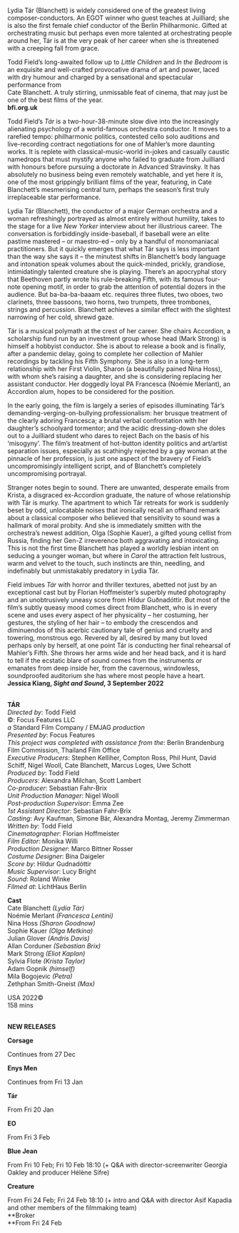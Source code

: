 

Lydia Tár (Blanchett) is widely considered one of the greatest living composer-conductors. An EGOT winner who guest teaches at Juilliard; she is also the first female chief conductor of the Berlin Philharmonic. Gifted at orchestrating music but perhaps even more talented at orchestrating people around her, Tár is at the very peak of her career when she is threatened with a creeping fall from grace.

Todd Field’s long-awaited follow up to _Little Children_ and _In the Bedroom_ is an exquisite and well-crafted provocative drama of art and power, laced with dry humour and charged by a sensational and spectacular performance from  
Cate Blanchett. A truly stirring, unmissable feat of cinema, that may just be one of the best films of the year.  
**bfi.org.uk**

Todd Field’s _Tár_ is a two-hour-38-minute slow dive into the increasingly alienating psychology of a world-famous orchestra conductor. It moves to a rarefied tempo: philharmonic politics, contested cello solo auditions and live-recording contract negotiations for one of Mahler’s more daunting works. It is replete with classical-music-world in-jokes and casually caustic namedrops that must mystify anyone who failed to graduate from Juilliard with honours before pursuing a doctorate in Advanced Stravinsky. It has absolutely no business being even remotely watchable, and yet here it is, one of the most grippingly brilliant films of the year, featuring, in Cate Blanchett’s mesmerising central turn, perhaps the season’s first truly irreplaceable star performance.

Lydia Tár (Blanchett), the conductor of a major German orchestra and a woman refreshingly portrayed as almost entirely without humility, takes to the stage for a live _New Yorker_ interview about her illustrious career. The conversation is forbiddingly inside-baseball, if baseball were an elite pastime mastered – or maestro-ed – only by a handful of monomaniacal practitioners. But it quickly emerges that what Tár says is less important than the way she says it – the minutest shifts in Blanchett’s body language and intonation speak volumes about the quick-minded, prickly, grandiose, intimidatingly talented creature she is playing. There’s an apocryphal story that Beethoven partly wrote his rule-breaking Fifth, with its famous four-note opening motif, in order to grab the attention of potential dozers in the audience. But ba-ba-ba-baaam etc. requires three flutes, two oboes, two clarinets, three bassoons, two horns, two trumpets, three trombones, strings and percussion. Blanchett achieves a similar effect with the slightest narrowing of her cold, shrewd gaze.

Tár is a musical polymath at the crest of her career. She chairs Accordion, a scholarship fund run by an investment group whose head (Mark Strong) is himself a hobbyist conductor. She is about to release a book and is finally, after a pandemic delay, going to complete her collection of Mahler recordings by tackling his Fifth Symphony. She is also in a long-term relationship with her First Violin, Sharon (a beautifully pained Nina Hoss), with whom she’s raising a daughter, and she is considering replacing her assistant conductor. Her doggedly loyal PA Francesca (Noémie Merlant), an Accordion alum, hopes to be considered for the position.

In the early going, the film is largely a series of episodes illuminating Tár’s demanding-verging-on-bullying professionalism: her brusque treatment of the clearly adoring Francesca; a brutal verbal confrontation with her daughter’s schoolyard tormentor; and the acidic dressing-down she doles out to a Juilliard student who dares to reject Bach on the basis of his ‘misogyny’. The film’s treatment of hot-button identity politics and art/artist separation issues, especially as scathingly rejected by a gay woman at the pinnacle of her profession, is just one aspect of the bravery of Field’s uncompromisingly intelligent script, and of Blanchett’s completely uncompromising portrayal.

Stranger notes begin to sound. There are unwanted, desperate emails from Krista, a disgraced ex-Accordion graduate, the nature of whose relationship with Tár is murky. The apartment to which Tár retreats for work is suddenly beset by odd, unlocatable noises that ironically recall an offhand remark about a classical composer who believed that sensitivity to sound was a hallmark of moral probity. And she is immediately smitten with the orchestra’s newest addition, Olga (Sophie Kauer), a gifted young cellist from Russia, finding her Gen-Z irreverence both aggravating and intoxicating. This is not the first time Blanchett has played a worldly lesbian intent on seducing a younger woman, but where in _Carol_ the attraction felt lustrous, warm and velvet to the touch, such instincts are thin, needling, and indefinably but unmistakably predatory in Lydia Tár.

Field imbues _Tár_ with horror and thriller textures, abetted not just by an exceptional cast but by Florian Hoffmeister’s superbly muted photography and an unobtrusively uneasy score from Hildur Guðnadóttir. But most of the film’s subtly queasy mood comes direct from Blanchett, who is in every scene and uses every aspect of her physicality – her costuming, her gestures, the styling of her hair – to embody the crescendos and diminuendos of this acerbic cautionary tale of genius and cruelty and towering, monstrous ego. Revered by all, desired by many but loved perhaps only by herself, at one point Tár is conducting her final rehearsal of Mahler’s Fifth. She throws her arms wide and her head back, and it is hard to tell if the ecstatic blare of sound comes from the instruments or emanates from deep inside her, from the cavernous, windowless, soundproofed auditorium she has where most people have  a heart.  
**Jessica Kiang, _Sight and Sound_, 3 September 2022**
<br><br>

**TÁR**  
_Directed by_: Todd Field  
©: Focus Features LLC  
_a_ Standard Film Company / EMJAG _production_  
_Presented by_: Focus Features  
_This project was completed with assistance from the_: Berlin Brandenburg Film Commission, Thailand Film Office  
_Executive Producers_: Stephen Kelliher,  Compton Ross, Phil Hunt, David Schiff, Nigel Wooll, Cate Blanchett, Marcus Loges, Uwe Schott  
_Produced by_: Todd Field  
_Producers_: Alexandra Milchan, Scott Lambert  
_Co-producer_: Sebastian Fahr-Brix  
_Unit Production Manager_: Nigel Wooll  
_Post-production Supervisor_: Emma Zee  
_1st Assistant Director_: Sebastian Fahr-Brix  
_Casting_: Avy Kaufman, Simone Bär,  Alexandra Montag, Jeremy Zimmerman  
_Written by_: Todd Field  
_Cinematographer_: Florian Hoffmeister  
_Film Editor_: Monika Willi  
_Production Designer_: Marco Bittner Rosser  
_Costume Designer_: Bina Daigeler  
_Score by_: Hildur Gudnadóttir  
_Music Supervisor_: Lucy Bright  
_Sound_: Roland Winke  
_Filmed at_: LichtHaus Berlin

**Cast**  
Cate Blanchett _(Lydia Tár)_  
Noémie Merlant _(Francesca Lentini)_  
Nina Hoss _(Sharon Goodnow)_  
Sophie Kauer _(Olga Metkina)_  
Julian Glover _(Andris Davis)_  
Allan Corduner _(Sebastian Brix)_  
Mark Strong _(Eliot Kaplan)_  
Sylvia Flote _(Krista Taylor)_  
Adam Gopnik _(himself)_  
Mila Bogojevic _(Petra)_  
Zethphan Smith-Gneist _(Max)_

USA 2022©  
158 mins
<br><br>

**NEW RELEASES**<br>

**Corsage**<br>

Continues from 27 Dec<br>

**Enys Men**<br>

Continues from Fri 13 Jan<br>

**Tár**<br>

From Fri 20 Jan<br>

**EO**<br>

From Fri 3 Feb<br>


**Blue Jean**<br>

From Fri 10 Feb; Fri 10 Feb 18:10 (+ Q&A with director-screenwriter Georgia Oakley and producer Hélène Sifre)<br>

**Creature**<br>

From Fri 24 Feb; Fri 24 Feb 18:10 (+ intro and Q&A with director  Asif Kapadia and other members of the filmmaking team)  
**Broker  
**From Fri 24 Feb
<!--stackedit_data:
eyJoaXN0b3J5IjpbMTUzNzE3MTkyM119
-->